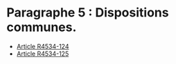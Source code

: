 # Paragraphe 5 : Dispositions communes.

* [Article R4534-124](./LEGIARTI000018529035.md)
* [Article R4534-125](./LEGIARTI000018529033.md)

